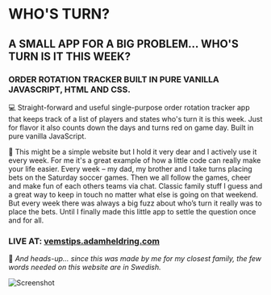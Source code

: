 # WHO'S TURN?

## A SMALL APP FOR A BIG PROBLEM... WHO'S TURN IS IT THIS WEEK?

### ORDER ROTATION TRACKER BUILT IN PURE VANILLA JAVASCRIPT, HTML AND CSS.
💻 Straight-forward and useful single-purpose order rotation tracker app that keeps track of a list of players and states who's turn it is this week. Just for flavor it also counts down the days and turns red on game day. Built in pure vanilla JavaScript.

💚 This might be a simple website but I hold it very dear and I actively use it every week. For me it's a great example of how a little code can really make your life easier. Every week – my dad, my brother and I take turns placing bets on the Saturday soccer games. Then we all follow the games, cheer and make fun of each others teams via chat. Classic family stuff I guess and a great way to keep in touch no matter what else is going on that weekend. But every week there was always a big fuzz about who’s turn it really was to place the bets. Until I finally made this little app to settle the question once and for all.

### LIVE AT: [vemstips.adamheldring.com](http://vemstips.adamheldring.com/)

:triangular_flag_on_post: *And heads-up... since this was made by me for my closest family, the few words needed on this website are in Swedish.*

![Screenshot](https://github.com/adamheldring/Adam-Heldring-Portfolio/blob/master/code/public/assets/whosturn.jpg)
